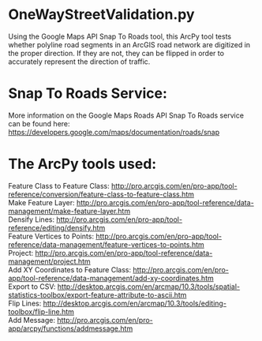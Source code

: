 # OneWayStreetValidation.py
Using the Google Maps API Snap To Roads tool, this ArcPy tool tests whether polyline road segments in an ArcGIS road network are digitized in the proper direction. If they are not, they can be flipped in order to accurately represent the direction of traffic.
# Snap To Roads Service: 
More information on the Google Maps Roads API Snap To Roads service can be found here: https://developers.google.com/maps/documentation/roads/snap
# The ArcPy tools used:
Feature Class to Feature Class: http://pro.arcgis.com/en/pro-app/tool-reference/conversion/feature-class-to-feature-class.htm  
Make Feature Layer:  http://pro.arcgis.com/en/pro-app/tool-reference/data-management/make-feature-layer.htm  
Densify Lines: http://pro.arcgis.com/en/pro-app/tool-reference/editing/densify.htm  
Feature Vertices to Points: http://pro.arcgis.com/en/pro-app/tool-reference/data-management/feature-vertices-to-points.htm  
Project: http://pro.arcgis.com/en/pro-app/tool-reference/data-management/project.htm  
Add XY Coordinates to Feature Class: http://pro.arcgis.com/en/pro-app/tool-reference/data-management/add-xy-coordinates.htm  
Export to CSV: http://desktop.arcgis.com/en/arcmap/10.3/tools/spatial-statistics-toolbox/export-feature-attribute-to-ascii.htm  
Flip Lines: http://desktop.arcgis.com/en/arcmap/10.3/tools/editing-toolbox/flip-line.htm  
Add Message: http://pro.arcgis.com/en/pro-app/arcpy/functions/addmessage.htm  
